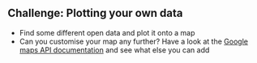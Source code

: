## Challenge: Plotting your own data
- Find some different open data and plot it onto a map
- Can you customise your map any further? Have a look at the [Google maps API documentation](https://developers.google.com/maps/documentation/javascript/tutorial) and see what else you can add

